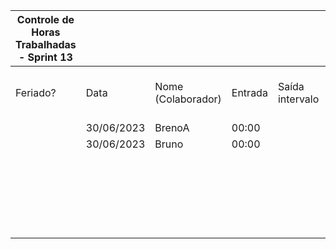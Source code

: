 | Controle de Horas Trabalhadas - Sprint 13 |  |  |  |  |  |  |  |  |  |  |  |
| --- | --- | --- | --- | --- | --- | --- | --- | --- | --- | --- | --- |
| Feriado? | Data | Nome (Colaborador) | Entrada | Saída intervalo | Retorno intervalo | Saída | Total horas |  | Nome (Colaborador) | Total horas do sprint |  |
|  | 30/06/2023 | BrenoA | 00:00 |  |  | 01:10 | 1:10:00 |  | BrenoA | 01:10 |  |
|  | 30/06/2023 | Bruno | 00:00 |  |  | 01:10 | 1:10:00 |  | Bruno | 01:10 |  |
|  |  |  |  |  |  |  |  |  | Felipe | 00:00 |  |
|  |  |  |  |  |  |  |  |  | Henrique | 00:00 |  |
|  |  |  |  |  |  |  |  |  | Limírio | 00:00 |  |
|  |  |  |  |  |  |  |  |  | Pedro | 00:00 |  |
|  |  |  |  |  |  |  |  |  | Raquel | 00:00 |  |
|  |  |  |  |  |  |  |  |  |  |  |  |
